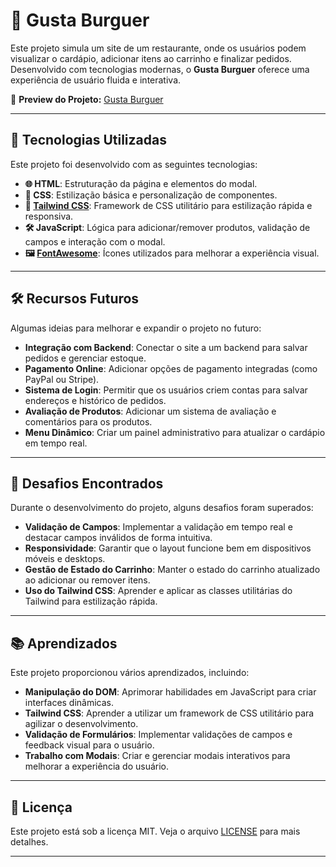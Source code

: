 # 🍔 Gusta Burguer

Este projeto simula um site de um restaurante, onde os usuários podem visualizar o cardápio, adicionar itens ao carrinho e finalizar pedidos. Desenvolvido com tecnologias modernas, o **Gusta Burguer** oferece uma experiência de usuário fluida e interativa.

🔗 **Preview do Projeto:** [Gusta Burguer](https://go-delivery-kappa.vercel.app/)

---

## 🚀 Tecnologias Utilizadas

Este projeto foi desenvolvido com as seguintes tecnologias:

- **🌐 HTML**: Estruturação da página e elementos do modal.
- **🎨 CSS**: Estilização básica e personalização de componentes.
- **🎨 [Tailwind CSS](https://tailwindcss.com/)**: Framework de CSS utilitário para estilização rápida e responsiva.
- **🛠️ JavaScript**: Lógica para adicionar/remover produtos, validação de campos e interação com o modal.
- **🖼️ [FontAwesome](https://fontawesome.com/)**: Ícones utilizados para melhorar a experiência visual.

---

## 🛠️ Recursos Futuros

Algumas ideias para melhorar e expandir o projeto no futuro:

- **Integração com Backend**: Conectar o site a um backend para salvar pedidos e gerenciar estoque.
- **Pagamento Online**: Adicionar opções de pagamento integradas (como PayPal ou Stripe).
- **Sistema de Login**: Permitir que os usuários criem contas para salvar endereços e histórico de pedidos.
- **Avaliação de Produtos**: Adicionar um sistema de avaliação e comentários para os produtos.
- **Menu Dinâmico**: Criar um painel administrativo para atualizar o cardápio em tempo real.

---

## 🧠 Desafios Encontrados

Durante o desenvolvimento do projeto, alguns desafios foram superados:

- **Validação de Campos**: Implementar a validação em tempo real e destacar campos inválidos de forma intuitiva.
- **Responsividade**: Garantir que o layout funcione bem em dispositivos móveis e desktops.
- **Gestão de Estado do Carrinho**: Manter o estado do carrinho atualizado ao adicionar ou remover itens.
- **Uso do Tailwind CSS**: Aprender e aplicar as classes utilitárias do Tailwind para estilização rápida.

---

## 📚 Aprendizados

Este projeto proporcionou vários aprendizados, incluindo:

- **Manipulação do DOM**: Aprimorar habilidades em JavaScript para criar interfaces dinâmicas.
- **Tailwind CSS**: Aprender a utilizar um framework de CSS utilitário para agilizar o desenvolvimento.
- **Validação de Formulários**: Implementar validações de campos e feedback visual para o usuário.
- **Trabalho com Modais**: Criar e gerenciar modais interativos para melhorar a experiência do usuário.

---

## 📝 Licença

Este projeto está sob a licença MIT. Veja o arquivo [LICENSE](LICENSE) para mais detalhes.

---
